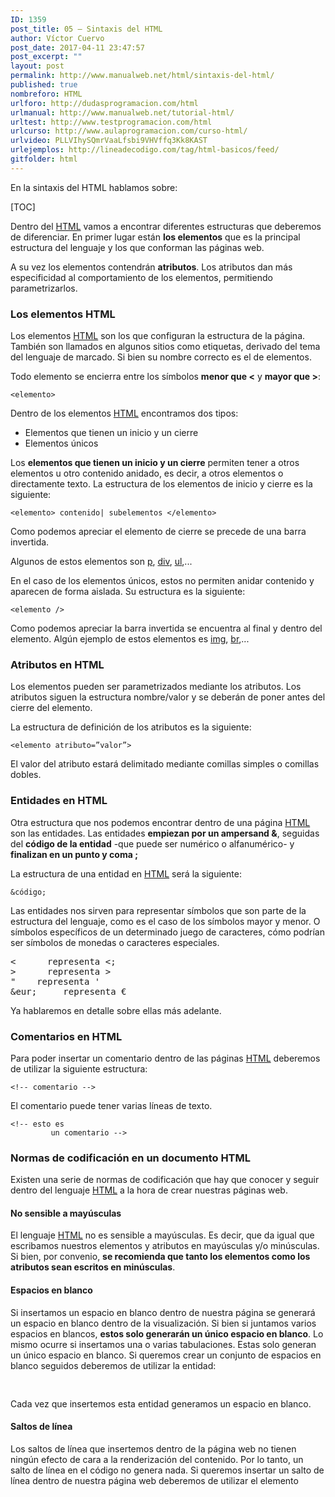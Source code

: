 ```yaml
---
ID: 1359
post_title: 05 – Sintaxis del HTML
author: Víctor Cuervo
post_date: 2017-04-11 23:47:57
post_excerpt: ""
layout: post
permalink: http://www.manualweb.net/html/sintaxis-del-html/
published: true
nombreforo: HTML
urlforo: http://dudasprogramacion.com/html
urlmanual: http://www.manualweb.net/tutorial-html/
urltest: http://www.testprogramacion.com/html
urlcurso: http://www.aulaprogramacion.com/curso-html/
urlvideo: PLLVIhySQmrVaaLfsbi9VHVffq3Kk8KAST
urlejemplos: http://lineadecodigo.com/tag/html-basicos/feed/
gitfolder: html
---
```

En la sintaxis del HTML hablamos sobre:

[TOC]

Dentro del [HTML][1] vamos a encontrar diferentes estructuras que deberemos de diferenciar. En primer lugar están **los elementos** que es la principal estructura del lenguaje y los que conforman las páginas web.

A su vez los elementos contendrán **atributos**. Los atributos dan más especificidad al comportamiento de los elementos, permitiendo parametrizarlos.

### Los elementos HTML

Los elementos [HTML][1] son los que configuran la estructura de la página. También son llamados en algunos sitios como etiquetas, derivado del tema del lenguaje de marcado. Si bien su nombre correcto es el de elementos.

Todo elemento se encierra entre los símbolos **menor que <** y **mayor que >**:

```
<elemento>
```

Dentro de los elementos [HTML][1] encontramos dos tipos:

* Elementos que tienen un inicio y un cierre
* Elementos únicos

Los **elementos que tienen un inicio y un cierre** permiten tener a otros elementos u otro contenido anidado, es decir, a otros elementos o directamente texto. La estructura de los elementos de inicio y cierre es la siguiente:

```
<elemento> contenido| subelementos </elemento>
```

Como podemos apreciar el elemento de cierre se precede de una barra invertida.

Algunos de estos elementos son [p][2], [div][3], [ul][4],...

En el caso de los elementos únicos, estos no permiten anidar contenido y aparecen de forma aislada. Su estructura es la siguiente:

```
<elemento />
```

Como podemos apreciar la barra invertida se encuentra al final y dentro del elemento. Algún ejemplo de estos elementos es [img][5], [br][6],...

### Atributos en HTML

Los elementos pueden ser parametrizados mediante los atributos. Los atributos siguen la estructura nombre/valor y se deberán de poner antes del cierre del elemento.

La estructura de definición de los atributos es la siguiente:

```
<elemento atributo=”valor”>
```

El valor del atributo estará delimitado mediante comillas simples o comillas dobles.

### Entidades en HTML

Otra estructura que nos podemos encontrar dentro de una página [HTML][1] son las entidades. Las entidades **empiezan por un ampersand &**, seguidas del **código de la entidad** -que puede ser numérico o alfanumérico- y **finalizan en un punto y coma ;**

La estructura de una entidad en [HTML][1] será la siguiente:

```
&código;
```

Las entidades nos sirven para representar símbolos que son parte de la estructura del lenguaje, como es el caso de los símbolos mayor y menor. O símbolos específicos de un determinado juego de caracteres, cómo podrían ser símbolos de monedas o caracteres especiales.

<pre>&lt;      representa <;
&gt;      representa >
&quot;    representa '
&eur;     representa €</pre>

Ya hablaremos en detalle sobre ellas más adelante.

### Comentarios en HTML

Para poder insertar un comentario dentro de las páginas [HTML][1] deberemos de utilizar la siguiente estructura:

```
<!-- comentario -->
```

El comentario puede tener varias líneas de texto.

```
<!-- esto es
         un comentario -->
```

### Normas de codificación en un documento HTML

Existen una serie de normas de codificación que hay que conocer y seguir dentro del lenguaje [HTML][1] a la hora de crear nuestras páginas web.

#### No sensible a mayúsculas

El lenguaje [HTML][1] no es sensible a mayúsculas. Es decir, que da igual que escribamos nuestros elementos y atributos en mayúsculas y/o minúsculas. Si bien, por convenio, **se recomienda que tanto los elementos como los atributos sean escritos en minúsculas**.

#### **Espacios en blanco**

Si insertamos un espacio en blanco dentro de nuestra página se generará un espacio en blanco dentro de la visualización. Si bien si juntamos varios espacios en blancos, **estos solo generarán un único espacio en blanco**. Lo mismo ocurre si insertamos una o varias tabulaciones. Estas solo generan un único espacio en blanco. Si queremos crear un conjunto de espacios en blanco seguidos deberemos de utilizar la entidad:

<pre>&nbsp;</pre>

Cada vez que insertemos esta entidad generamos un espacio en blanco.

#### **Saltos de línea**

Los saltos de línea que insertemos dentro de la página web no tienen ningún efecto de cara a la renderización del contenido. Por lo tanto, un salto de línea en el código no genera nada. Si queremos insertar un salto de línea dentro de nuestra página web deberemos de utilizar el elemento

<pre><br /></pre>

 [1]: http://www.manualweb.net/tutorial-html/
 [2]: http://www.w3api.com/wiki/HTML:P
 [3]: http://www.w3api.com/wiki/HTML:DIV
 [4]: http://www.w3api.com/wiki/HTML:UL
 [5]: http://www.w3api.com/wiki/HTML:IMG
 [6]: http://www.w3api.com/wiki/HTML:BR
